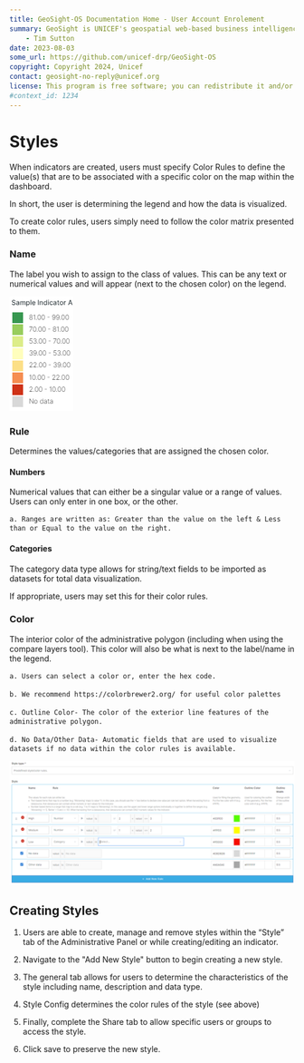 ```yaml
---
title: GeoSight-OS Documentation Home - User Account Enrolement 
summary: GeoSight is UNICEF's geospatial web-based business intelligence platform.
    - Tim Sutton
date: 2023-08-03
some_url: https://github.com/unicef-drp/GeoSight-OS
copyright: Copyright 2024, Unicef
contact: geosight-no-reply@unicef.org
license: This program is free software; you can redistribute it and/or modify it under the terms of the GNU Affero General Public License as published by the Free Software Foundation; either version 3 of the License, or (at your option) any later version.
#context_id: 1234
---
```

# Styles
When indicators are created, users must specify Color Rules  to define the value(s) that are to be associated with a specific color on the map within the dashboard. 

In short, the user is determining the legend and how the data is visualized. 

To create color rules, users simply need to follow the color matrix presented to them.

### Name 
The label you wish to assign to the class of values. This can be any text or numerical values and will appear (next to the chosen color) on the legend.

![Legend Example](image-18.png)

### Rule

Determines the values/categories that are assigned the chosen color. 

#### Numbers

Numerical values that can either be a singular value or a range of values. Users can only enter in one box, or the other. 

    a. Ranges are written as: Greater than the value on the left & Less than or Equal to the value on the right. 

#### Categories
    
The category data type allows for string/text fields to be imported as datasets for total data visualization.
    
If appropriate, users may set this for their color rules.

### Color
    
The interior color of the administrative polygon (including when using the compare layers tool). This color will also be what is next to the label/name in the legend. 

    a. Users can select a color or, enter the hex code.

    b. We recommend https://colorbrewer2.org/ for useful color palettes

    c. Outline Color- The color of the exterior line features of the administrative polygon. 

    d. No Data/Other Data- Automatic fields that are used to visualize datasets if no data within the color rules is available.  

![Creating Styles](image-8.png)

## Creating Styles

1.	Users are able to create, manage and remove styles within the “Style” tab of the Administrative Panel or while creating/editing an indicator.

2.	Navigate to the "Add New Style" button to begin creating a new style.

3.	The general tab allows for users to determine the characteristics of the style including name, description and data type.

4.	Style Config determines the color rules of the style (see above)

5.	Finally, complete the Share tab to allow specific users or groups to access the style.

6.	Click save to preserve the new style.
